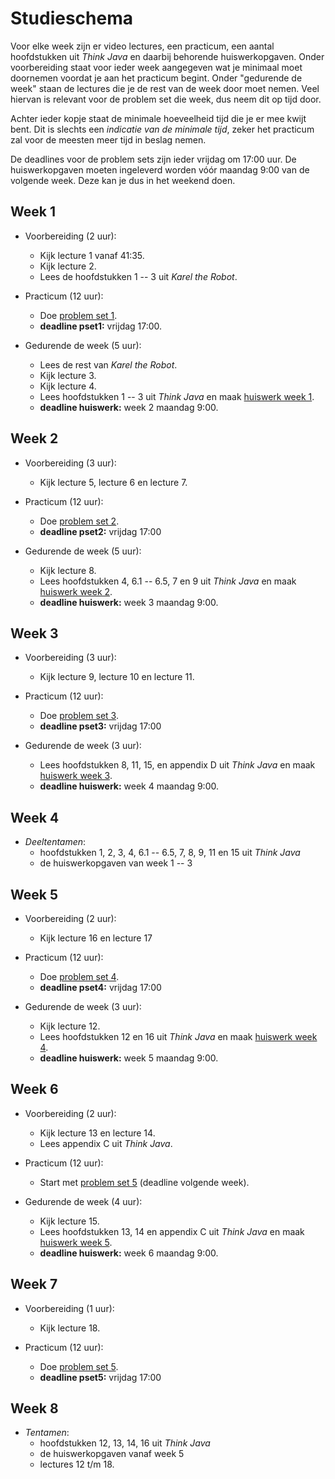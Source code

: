 # Studieschema

Voor elke week zijn er video lectures, een practicum, een aantal hoofdstukken
uit *Think Java* en daarbij behorende huiswerkopgaven. Onder voorbereiding staat
voor ieder week aangegeven wat je minimaal moet doornemen voordat je aan het
practicum begint. Onder "gedurende de week" staan de lectures die je de rest van
de week door moet nemen. Veel hiervan is relevant voor de problem set die week,
dus neem dit op tijd door.

Achter ieder kopje staat de minimale hoeveelheid tijd die je er mee kwijt
bent. Dit is slechts een *indicatie van de minimale tijd*, zeker het practicum
zal voor de meesten meer tijd in beslag nemen.

De deadlines voor de problem sets zijn ieder vrijdag om 17:00 uur. De
huiswerkopgaven moeten ingeleverd worden vóór maandag 9:00 van de volgende
week. Deze kan je dus in het weekend doen.

## Week 1

* Voorbereiding (2 uur):
  - Kijk lecture 1 vanaf 41:35.
  - Kijk lecture 2.
  - Lees de hoofdstukken 1 -- 3 uit *Karel the Robot*.

* Practicum (12 uur):
  - Doe [problem set 1][].
  - **deadline pset1:** vrijdag 17:00.

* Gedurende de week (5 uur):
  - Lees de rest van *Karel the Robot*.
  - Kijk lecture 3.
  - Kijk lecture 4.
  - Lees hoofdstukken 1 -- 3 uit *Think Java* en maak [huiswerk week 1][].
  - **deadline huiswerk:** week 2 maandag 9:00.

## Week 2

* Voorbereiding (3 uur):
  - Kijk lecture 5, lecture 6 en lecture 7.

* Practicum (12 uur):
  - Doe [problem set 2][].
  - **deadline pset2:** vrijdag 17:00

* Gedurende de week (5 uur):
  - Kijk lecture 8.
  - Lees hoofdstukken 4, 6.1 -- 6.5, 7 en 9  uit *Think Java* en maak [huiswerk week 2][].
  - **deadline huiswerk:** week 3 maandag 9:00.

## Week 3

* Voorbereiding (3 uur):
  - Kijk lecture 9, lecture 10 en lecture 11.

* Practicum (12 uur):
  - Doe [problem set 3][].
  - **deadline pset3:** vrijdag 17:00

* Gedurende de week (3 uur): 
  - Lees hoofdstukken 8, 11, 15, en appendix D uit *Think Java* en maak [huiswerk week 3][].
  - **deadline huiswerk:** week 4 maandag 9:00.

## Week 4

* *Deeltentamen*:
  - hoofdstukken 1, 2, 3, 4, 6.1 -- 6.5, 7, 8, 9, 11 en 15 uit *Think Java*
  - de huiswerkopgaven van week 1 -- 3

## Week 5

* Voorbereiding (2 uur):
  - Kijk lecture 16 en lecture 17

* Practicum (12 uur):
  - Doe [problem set 4][].
  - **deadline pset4:** vrijdag 17:00

* Gedurende de week (3 uur): 
  - Kijk lecture 12.
  - Lees hoofdstukken 12 en 16 uit *Think Java* en maak [huiswerk week 4][].
  - **deadline huiswerk:** week 5 maandag 9:00.

## Week 6

* Voorbereiding (2 uur):
  - Kijk lecture 13 en lecture 14.
  - Lees appendix C uit *Think Java*.

* Practicum (12 uur):
  - Start met [problem set 5][] (deadline volgende week).

* Gedurende de week (4 uur):
  - Kijk lecture 15.
  - Lees hoofdstukken 13, 14 en appendix C uit *Think Java* en maak [huiswerk week 5][].
  - **deadline huiswerk:** week 6 maandag 9:00.

## Week 7

* Voorbereiding (1 uur):
  - Kijk lecture 18.

* Practicum (12 uur):
  - Doe [problem set 5][].
  - **deadline pset5:** vrijdag 17:00

## Week 8

* *Tentamen*:
  - hoofdstukken 12, 13, 14, 16 uit *Think Java*
  - de huiswerkopgaven vanaf week 5
  - lectures 12 t/m 18.

[problem set 1]: /problem-sets/karel
[problem set 2]: /problem-sets/simple-java
[problem set 3]: /problem-sets/breakout
[problem set 4]: /problem-sets/hangman
[problem set 5]: /problem-sets/adventure

[lecture 1]: /lectures/lecture-1
[lecture 2]: /lectures/lecture-2
[lecture 3]: /lectures/lecture-3
[lecture 4]: /lectures/lecture-4
[lecture 5]: /lectures/lecture-5
[lecture 6]: /lectures/lecture-6
[lecture 7]: /lectures/lecture-7
[lecture 8]: /lectures/lecture-8
[lecture 9]: /lectures/lecture-9
[lecture 10]: /lectures/lecture-10
[lecture 11]: /lectures/lecture-11
[lecture 12]: /lectures/lecture-12
[lecture 13]: /lectures/lecture-13
[lecture 14]: /lectures/lecture-14
[lecture 15]: /lectures/lecture-15
[lecture 16]: /lectures/lecture-16
[lecture 17]: /lectures/lecture-17
[lecture 18]: /lectures/lecture-18

[huiswerk week 1]: /homework/week-1
[huiswerk week 2]: /homework/week-2
[huiswerk week 3]: /homework/week-3
[huiswerk week 4]: /homework/week-4
[huiswerk week 5]: /homework/week-5
[huiswerk week 6]: /homework/week-6
